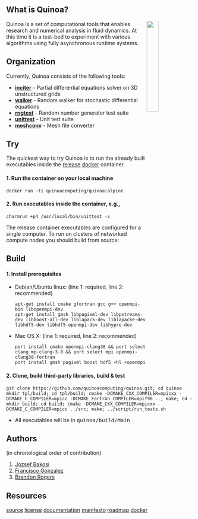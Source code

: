 ## What is Quinoa?

<img src="https://quinoacomputing.github.io/quinoa/quinoa.svg" align="right" width="25%" background=transparent>
Quinoa is a set of computational tools that enables research and numerical analysis in fluid dynamics. At this time it is a test-bed to experiment with various algorithms using fully asynchronous runtime systems.

## Organization

Currently, Quinoa consists of the following tools:
  - [<B>inciter</B>](http://quinoacomputing.github.io/quinoa/inciter_doc.html) - Partial differential equations solver on 3D unstructured grids
  - [<B>walker</B>](http://quinoacomputing.github.io/quinoa/walker_doc.html) - Random walker for stochastic differential equations
  - [<B>rngtest</B>](http://quinoacomputing.github.io/quinoa/rngtest_doc.html) - Random number generator test suite
  - [<B>unittest</B>](http://quinoacomputing.github.io/quinoa/unittest_doc.html) - Unit test suite
  - [<B>meshconv</B>](http://quinoacomputing.github.io/quinoa/meshconv_doc.html) - Mesh file converter

## Try

The quickest way to try Quinoa is to run the already built executables inside the [release](https://hub.docker.com/r/quinoacomputing/quinoa/) [docker](https://www.docker.com) container.

#### 1. Run the container on your local machine

```
docker run -ti quinoacomputing/quinoa:alpine
```

#### 2. Run executables inside the container, e.g.,

```
charmrun +p4 /usr/local/bin/unittest -v
```

The release container executables are configured for a single computer. To run on clusters of networked compute nodes you should build from source:

## Build

#### 1. Install prerequisites

- Debian/Ubuntu linux: (line 1: required, line 2: recommended)

   ```
   apt-get install cmake gfortran gcc g++ openmpi-bin libopenmpi-dev
   apt-get install gmsh libpugixml-dev libpstreams-dev libboost-all-dev liblapack-dev liblapacke-dev libhdf5-dev libhdf5-openmpi-dev libhypre-dev
   ```

- Mac OS X: (line 1: required, line 2: recommended)

   ```
   port install cmake openmpi-clang38 && port select clang mp-clang-3.8 && port select mpi openmpi-clang38-fortran
   port install gmsh pugixml boost hdf5 +hl +openmpi
   ```

#### 2. Clone, build third-party libraries, build & test

   ```
   git clone https://github.com/quinoacomputing/quinoa.git; cd quinoa
   mkdir tpl/build; cd tpl/build; cmake -DCMAKE_CXX_COMPILER=mpicxx -DCMAKE_C_COMPILER=mpicc -DCMAKE_Fortran_COMPILER=mpif90 ..; make; cd -
   mkdir build; cd build; cmake -DCMAKE_CXX_COMPILER=mpicxx -DCMAKE_C_COMPILER=mpicc ../src; make; ../script/run_tests.sh
   ```

   - All executables will be in <tt>quinoa/build/Main</tt>

## Authors
(in chronological order of contribution)
1. [Jozsef Bakosi](https://github.com/jbakosi)
2. [Francisco Gonzalez](https://github.com/franjgonzalez)
3. [Brandon Rogers](https://github.com/brog2610)

## Resources

[source](https://github.com/quinoacomputing/quinoa) [license](https://github.com/quinoacomputing/quinoa/blob/master/LICENSE) [documentation](http://quinoacomputing.github.io/quinoa/index.html) [manifesto](http://quinoacomputing.github.io/quinoa/why.html) [roadmap](https://github.com/quinoacomputing/quinoa/issues) [docker](https://hub.docker.com/r/quinoacomputing/quinoa)
